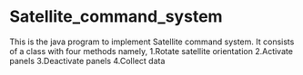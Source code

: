 # Satellite_command_system
This is the java program to implement Satellite command system.
It consists of a class with four methods namely,
   1.Rotate satellite orientation
   2.Activate panels
   3.Deactivate panels
   4.Collect data
